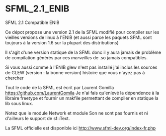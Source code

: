 SFML_2.1_ENIB
=============

SFML 2.1 Compatible ENIB


Ce dépot propose une version 2.1 de la SFML modifié pour compiler sur les 
vieilles versions de linux à l'ENIB (et aussi parce les paquets SFML sont 
toujours à la version 1.6 sur la plupart des distributions)

Il s'agit d'une version statique de la SFML donc il y aura jamais de problème de 
compilation générés par ces _merveilles_ de .so jamais compatibles.

Si vous aussi comme à l'ENIB glew n'est pas installé j'ai inclus les sources de GLEW (version : la bonne version)
histoire que vous n'ayez pas à chercher

Tout le code de la SFML est écrit par Laurent Gomilla https://github.com/LaurentGomila
Je n'ai fais qu'enlevé la dépendence à la libraire freetype et fournir un makfile 
permettant de compiler en statique la lib sous linux. 

Notez que le module Network et module Son ne sont pas fournis et ni d'ailleurs le 
support de sf::Text.

La SFML officielle est disponible ici http://www.sfml-dev.org/index-fr.php




